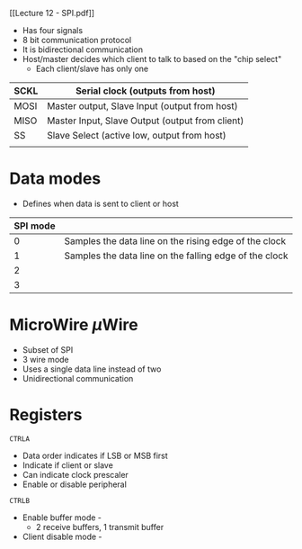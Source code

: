 [[Lecture 12 - SPI.pdf]]
- Has four signals
- 8 bit communication protocol
- It is bidirectional communication
- Host/master decides which client to talk to based on the "chip select"
	- Each client/slave has only one 

| SCKL | Serial clock (outputs from host)                |
| ---- | ----------------------------------------------- |
| MOSI | Master output, Slave Input (output from host)   |
| MISO | Master Input, Slave Output (output from client) |
| SS   | Slave Select (active low, output from host)     |
|      |                                                 |
# Data modes
- Defines when data is sent to client or host

| **SPI mode** |                                                        |
| ------------ | ------------------------------------------------------ |
| 0            | Samples the data line on the rising edge of the clock  |
| 1            | Samples the data line on the falling edge of the clock |
| 2            |                                                        |
| 3            |                                                        |
# MicroWire $\mu$Wire
- Subset of SPI
- 3 wire mode
- Uses a single data line instead of two
- Unidirectional communication

# Registers
`CTRLA`
- Data order indicates if LSB or MSB first
- Indicate if client or slave
- Can indicate clock prescaler
- Enable or disable peripheral

`CTRLB`
- Enable buffer mode - 
	- 2 receive buffers, 1 transmit buffer
- Client disable mode - 